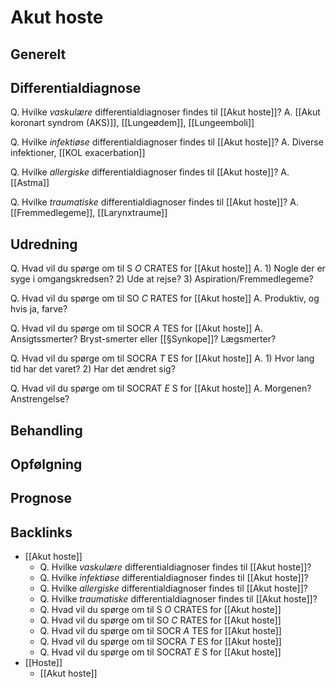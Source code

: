 # Akut hoste
## Generelt


## Differentialdiagnose
Q. Hvilke *vaskulære* differentialdiagnoser findes til [[Akut hoste]]?
A. [[Akut koronart syndrom (AKS)]], [[Lungeødem]], [[Lungeemboli]]

Q. Hvilke *infektiøse* differentialdiagnoser findes til [[Akut hoste]]?
A. Diverse infektioner, [[KOL exacerbation]]

Q. Hvilke *allergiske* differentialdiagnoser findes til [[Akut hoste]]?
A. [[Astma]]

Q. Hvilke *traumatiske* differentialdiagnoser findes til [[Akut hoste]]?
A. [[Fremmedlegeme]], [[Larynxtraume]]


## Udredning
Q. Hvad vil du spørge om til S *O* CRATES for [[Akut hoste]] 
A. 1) Nogle der er syge i omgangskredsen? 2) Ude at rejse? 3) Aspiration/Fremmedlegeme?

Q. Hvad vil du spørge om til SO *C* RATES for [[Akut hoste]] 
A. Produktiv, og hvis ja, farve?

Q. Hvad vil du spørge om til SOCR *A* TES for [[Akut hoste]] 
A. Ansigtssmerter? Bryst-smerter eller [[§Synkope]]? Lægsmerter? 

Q. Hvad vil du spørge om til SOCRA *T* ES for [[Akut hoste]] 
A. 1) Hvor lang tid har det varet? 2) Har det ændret sig?

Q. Hvad vil du spørge om til SOCRAT *E* S for [[Akut hoste]] 
A. Morgenen? Anstrengelse?

## Behandling


## Opfølgning


## Prognose





## Backlinks
* [[Akut hoste]]
	* Q. Hvilke *vaskulære* differentialdiagnoser findes til [[Akut hoste]]?
	* Q. Hvilke *infektiøse* differentialdiagnoser findes til [[Akut hoste]]?
	* Q. Hvilke *allergiske* differentialdiagnoser findes til [[Akut hoste]]?
	* Q. Hvilke *traumatiske* differentialdiagnoser findes til [[Akut hoste]]?
	* Q. Hvad vil du spørge om til S *O* CRATES for [[Akut hoste]] 
	* Q. Hvad vil du spørge om til SO *C* RATES for [[Akut hoste]] 
	* Q. Hvad vil du spørge om til SOCR *A* TES for [[Akut hoste]] 
	* Q. Hvad vil du spørge om til SOCRA *T* ES for [[Akut hoste]] 
	* Q. Hvad vil du spørge om til SOCRAT *E* S for [[Akut hoste]] 
* [[Hoste]]
	* [[Akut hoste]]

<!-- #anki/tag/med/gp #anki/deck/Medicine #anki/tag/med/Lung medicine# -->

<!-- {BearID:FB127D54-6940-4F6F-9317-6C391D53F29F-3083-0000084F24ADC229} -->
